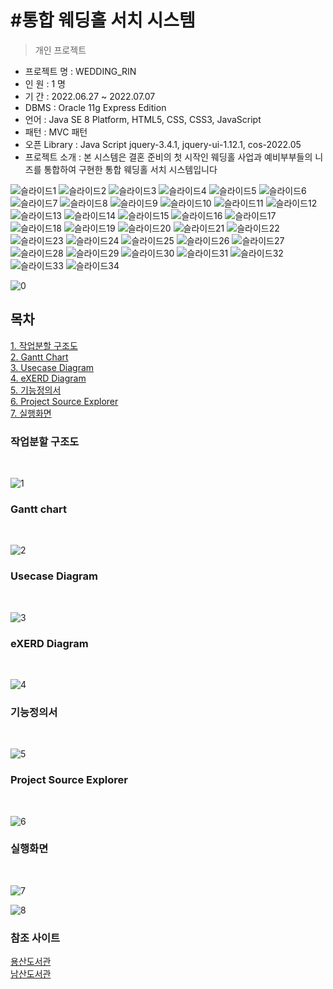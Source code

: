 #통합 웨딩홀 서치 시스템
=========
> 개인 프로젝트

- 프로젝트 명 : WEDDING_RIN <br>
- 인 원 : 1 명 <br>
- 기 간 : 2022.06.27 ~ 2022.07.07 <br>
- DBMS : Oracle 11g Express Edition <br>
- 언어 : Java SE 8 Platform, HTML5, CSS, CSS3, JavaScript <br>
- 패턴 : MVC 패턴 <br>
- 오픈 Library : Java Script jquery-3.4.1, jquery-ui-1.12.1, cos-2022.05 <br>
- 프로젝트 소개 : 본 시스템은 결혼 준비의 첫 시작인 웨딩홀 사업과 예비부부들의 니즈를 통합하여 구현한 통합 웨딩홀 서치 시스템입니다 <br>

![슬라이드1](https://user-images.githubusercontent.com/101090385/178389838-ed34042b-bf37-447d-92cb-9a6481613f38.JPG)
![슬라이드2](https://user-images.githubusercontent.com/101090385/178389852-22776dd2-fe26-4dce-bb2f-18a9ef0876f7.JPG)
![슬라이드3](https://user-images.githubusercontent.com/101090385/178389858-ce8e5b2e-ec6a-443e-8063-0045ace00d6a.JPG)
![슬라이드4](https://user-images.githubusercontent.com/101090385/178389863-2d900934-2111-4ae6-b366-1af73ec67b72.JPG)
![슬라이드5](https://user-images.githubusercontent.com/101090385/178389868-96fe69ec-66b3-4c36-970c-9ac384def605.JPG)
![슬라이드6](https://user-images.githubusercontent.com/101090385/178389873-1809f14f-5c30-44ab-959f-5d8ac1677a19.JPG)
![슬라이드7](https://user-images.githubusercontent.com/101090385/178389882-86a9b386-7515-4b79-905d-0e2a7e6f64b0.JPG)
![슬라이드8](https://user-images.githubusercontent.com/101090385/178389887-fb282073-2ff5-414c-9f30-bd1a180ff7fc.JPG)
![슬라이드9](https://user-images.githubusercontent.com/101090385/178389893-be2a1cd0-63fa-46f4-ab0f-3632090ed315.JPG)
![슬라이드10](https://user-images.githubusercontent.com/101090385/178389902-49c0273e-8004-468d-908c-96d950c8beaf.JPG)
![슬라이드11](https://user-images.githubusercontent.com/101090385/178389909-e598082a-3d8e-4d93-8321-75981a6ffbe6.JPG)
![슬라이드12](https://user-images.githubusercontent.com/101090385/178389916-dfbe572d-03de-4e31-8fd2-c4dbad9a363b.JPG)
![슬라이드13](https://user-images.githubusercontent.com/101090385/178389925-7029a95e-e0da-4cf1-b8c9-ae7cd6acee4f.JPG)
![슬라이드14](https://user-images.githubusercontent.com/101090385/178389945-87cb42c5-5f45-428d-a2cf-9fba4b386a14.JPG)
![슬라이드15](https://user-images.githubusercontent.com/101090385/178389953-7c104cae-a9cf-4069-95d8-4f3746b5c404.JPG)
![슬라이드16](https://user-images.githubusercontent.com/101090385/178389961-08d8d74b-522a-475e-94bb-ea4929eaef20.JPG)
![슬라이드17](https://user-images.githubusercontent.com/101090385/178389968-3e838c4c-5940-4286-8347-cc6612f6fa11.JPG)
![슬라이드18](https://user-images.githubusercontent.com/101090385/178389974-169d3bdf-5447-436d-af57-04f743d73b15.JPG)
![슬라이드19](https://user-images.githubusercontent.com/101090385/178389980-8f43deb3-86f7-4d0b-9f4d-c3b679123088.JPG)
![슬라이드20](https://user-images.githubusercontent.com/101090385/178389988-6823723d-655d-4d66-9cbd-c9b6438a7c15.JPG)
![슬라이드21](https://user-images.githubusercontent.com/101090385/178389996-90288f43-68f0-4649-9bf0-81c6bfc5adc4.JPG)
![슬라이드22](https://user-images.githubusercontent.com/101090385/178390004-59c38e70-4a26-423b-a304-a3c4f6955e52.JPG)
![슬라이드23](https://user-images.githubusercontent.com/101090385/178390014-a5e707a3-af70-4be2-b718-bc76e80b6b58.JPG)
![슬라이드24](https://user-images.githubusercontent.com/101090385/178390022-c43af897-dfe9-474b-86ea-a454d68a2414.JPG)
![슬라이드25](https://user-images.githubusercontent.com/101090385/178390029-125b89ce-bfff-42c4-ba92-308bb79fb79c.JPG)
![슬라이드26](https://user-images.githubusercontent.com/101090385/178390037-ff26a1b0-a826-4cf5-b63c-5f28d3b05202.JPG)
![슬라이드27](https://user-images.githubusercontent.com/101090385/178390044-f374d094-e093-436c-b6f1-90585455692e.JPG)
![슬라이드28](https://user-images.githubusercontent.com/101090385/178390057-f963d781-b0c0-4a08-a080-2258b21e7d1f.JPG)
![슬라이드29](https://user-images.githubusercontent.com/101090385/178390064-5fee8f13-5372-4d1c-be48-64807167ef54.JPG)
![슬라이드30](https://user-images.githubusercontent.com/101090385/178390072-85fa69bc-2e65-4c20-9ac6-0efd9d147ce7.JPG)
![슬라이드31](https://user-images.githubusercontent.com/101090385/178390089-74497db6-ef14-4eda-b6bf-3a8021237480.JPG)
![슬라이드32](https://user-images.githubusercontent.com/101090385/178390098-e4e0a418-8c56-48f0-ab4f-ce4ea59c7da1.JPG)
![슬라이드33](https://user-images.githubusercontent.com/101090385/178390104-d4189356-d386-4223-8590-1a8681f0d3ab.JPG)
![슬라이드34](https://user-images.githubusercontent.com/101090385/178390109-6ff2a08c-d1f7-419d-bf89-0d5ec0647b18.JPG)



![0](https://user-images.githubusercontent.com/35479999/177796929-dcf6851a-055b-43ef-899a-8a5e3e15e54a.PNG)

## 목차
[1. 작업분할 구조도](https://user-images.githubusercontent.com/35479999/177796900-a5d6c140-b034-4475-be5c-b19280fa8c69.JPG)<br>
[2. Gantt Chart](https://user-images.githubusercontent.com/35479999/177796906-56d5773c-ffb8-4344-ab85-7cc1a51131dd.JPG)<br>
[3. Usecase Diagram](https://user-images.githubusercontent.com/35479999/177796912-c0d57115-d478-4927-b38e-f4f2397c8716.JPG)<br>
[4. eXERD Diagram](https://user-images.githubusercontent.com/35479999/177796914-0e971e2d-f6cf-4d38-accc-d866abd2d4a7.JPG)<br>
[5. 기능정의서](https://user-images.githubusercontent.com/35479999/177796918-c84791c9-4069-40ac-9a30-edd1265ab0b3.JPG)<br>
[6. Project Source Explorer](https://user-images.githubusercontent.com/35479999/177796922-361f7960-a246-4b55-bd5a-104a65354734.JPG)<br>
[7. 실행화면](https://user-images.githubusercontent.com/35479999/177796924-a8d6d702-fddf-479d-a280-4e28f2aa101a.JPG)<br>


### 작업분할 구조도
<br>

![1](https://user-images.githubusercontent.com/35479999/177796900-a5d6c140-b034-4475-be5c-b19280fa8c69.JPG)

### Gantt chart
<br>

![2](https://user-images.githubusercontent.com/35479999/177796906-56d5773c-ffb8-4344-ab85-7cc1a51131dd.JPG)

### Usecase Diagram
<br>

![3](https://user-images.githubusercontent.com/35479999/177796912-c0d57115-d478-4927-b38e-f4f2397c8716.JPG)

### eXERD Diagram
<br>

![4](https://user-images.githubusercontent.com/35479999/177796914-0e971e2d-f6cf-4d38-accc-d866abd2d4a7.JPG)

### 기능정의서
<br>

![5](https://user-images.githubusercontent.com/35479999/177796918-c84791c9-4069-40ac-9a30-edd1265ab0b3.JPG)

### Project Source Explorer
<br>

![6](https://user-images.githubusercontent.com/35479999/177796922-361f7960-a246-4b55-bd5a-104a65354734.JPG)

### 실행화면
<br>

![7](https://user-images.githubusercontent.com/35479999/177796924-a8d6d702-fddf-479d-a280-4e28f2aa101a.JPG)

![8](https://user-images.githubusercontent.com/35479999/177796927-912fa321-4b33-44a3-9664-3b042a230d5d.JPG)

### 참조 사이트
[용산도서관](https://yslib.sen.go.kr/)<br>
[남산도서관](https://nslib.sen.go.kr/)<br>